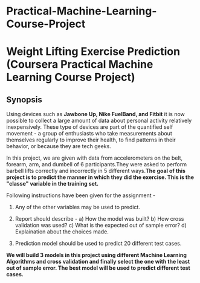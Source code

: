 # Practical-Machine-Learning-Course-Project

# Weight Lifting Exercise Prediction (Coursera Practical Machine Learning Course Project)

## Synopsis

Using devices such as **Jawbone Up, Nike FuelBand, and Fitbit** it is now possible to collect a large amount of data about personal activity relatively inexpensively. These type of devices are part of the quantified self movement - a group of enthusiasts who take measurements about themselves regularly to improve their health, to find patterns in their behavior, or because they are tech geeks.

In this project, we are given with data from accelerometers on the belt, forearm, arm, and dumbell of 6 participants.They were asked to perform barbell lifts correctly and incorrectly in 5 different ways.**The goal of this project is to predict the manner in which they did the exercise. This is the "classe" variable in the training set.**

Following instructions have been given for the assignment -

1. Any of the other variables may be used to predict.

2. Report should describe -
a) How the model was built?
b) How cross validation was used?
c) What is the expected out of sample error?
d) Explaination about the choices made.

3. Prediction model should be used to predict 20 different test cases.

**We will build 3 models in this project using different Machine Learning Algorithms and cross validation and finally select the one with the least out of sample error. The best model will be used to predict different test cases.**
